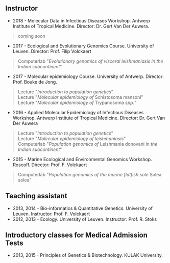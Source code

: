 ## Instructor
* 2018 - Molecular Data in Infectious Diseases Workshop. Antwerp Institute of Tropical Medicine. Director: Dr. Gert Van Der Auwera.
> coming soon
* 2017 - Ecological and Evolutionary Genomics Course. University of Leuven. Director: Prof. Filip Volckaert
> Computerlab "*Evolutionary genomics of visceral leishmaniasis in the Indian subcontinent*"  <br />
* 2017 - Molecular epidemiology Course. University of Antwerp. Director: Prof. Bouke de Jong.
> Lecture "*Introduction to population genetics*"  <br />
> Lecture "*Molecular epidemiology of* Schistosoma mansoni"  <br />
> Lecture "*Molecular epidemiology of* Trypanosoma *spp.*"  <br />
* 2016 - Applied Molecular Epidemiology of Infectious Diseases Workshop. Antwerp Institute of Tropical Medicine. Director: Dr. Gert Van Der Auwera <br />
> Lecture "*Introduction to population genetics*"  <br />
> Lecture "*Molecular epidemiology of leishmaniasis*"  <br />
> Computerlab "*Population genomics of* Leishmania donovani *in the Indian subcontinent*"  <br />
* 2015 - Marine Ecological and Environmental Genomics Workshop. Roscoff. Director: Prof. F. Volckaert  <br />
> Computerlab "*Population genomics of the marine flatfish sole* Solea solea"  <br />

## Teaching assistant
* 2013, 2014 - Bio-informatics & Quantitative Genetics. University of Leuven. Instructor: Prof. F. Volckaert
* 2012, 2013 - Ecology. University of Leuven. Instructor: Prof. R. Stoks

## Introductory classes for Medical Admission Tests
* 2013, 2015 - Principles of Genetics & Biotechnology. KULAK University.
